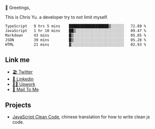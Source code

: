 👋 Greetings, 

This is Chris Yu. a developer try to not limit myself. 


<!--START_SECTION:waka-->

```txt
TypeScript   9 hrs 5 mins    ██████████████████▒░░░░░░   72.89 %
JavaScript   1 hr 10 mins    ██▒░░░░░░░░░░░░░░░░░░░░░░   09.47 %
Markdown     43 mins         █▒░░░░░░░░░░░░░░░░░░░░░░░   05.85 %
JSON         39 mins         █▒░░░░░░░░░░░░░░░░░░░░░░░   05.28 %
HTML         21 mins         ▓░░░░░░░░░░░░░░░░░░░░░░░░   02.93 %
```

<!--END_SECTION:waka-->

## Link me

- [🏖️ Twitter](https://twitter.com/yuetong3yu)
- [🧳 Linkedin](https://www.linkedin.com/in/yuetong3yu)
- [👨‍💻 Upwork](https://www.upwork.com/freelancers/~019f5d35fda67374fb)
- [📧 Mail To Me](mailto:yuetong3yu@gmail.com)


## Projects 

- [JavaScript Clean Code](https://js-clean-code-cn.vercel.app/), chinese translation for how to write clean js code.

